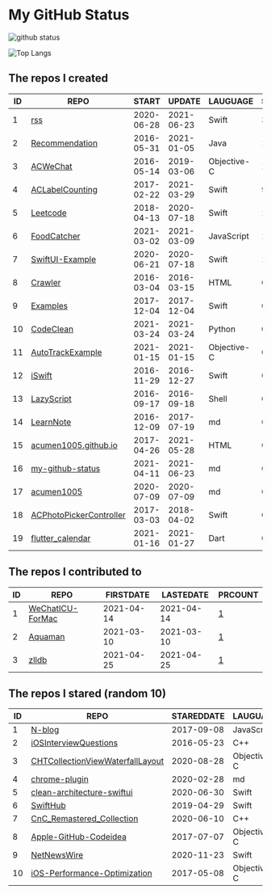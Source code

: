# My GitHub Status

<img src="https://github-readme-stats-1.yihong0618.vercel.app/api?username=acumen1005&show_icons=true&&&hide_title=true&count_private=true" alt="github status" />

![Top Langs](https://github-readme-stats-1.yihong0618.vercel.app/api/top-langs/?username=acumen1005&layout=compact)

<!--START_SECTION:my_github-->
## The repos I created
| ID |                                       REPO                                       |   START    |   UPDATE   |  LAUGUAGE   | STARS |
|----|----------------------------------------------------------------------------------|------------|------------|-------------|-------|
|  1 | [rss](https://github.com/acumen1005/rss)                                         | 2020-06-28 | 2021-06-23 | Swift       |    32 |
|  2 | [Recommendation](https://github.com/acumen1005/Recommendation)                   | 2016-05-31 | 2021-01-05 | Java        |    18 |
|  3 | [ACWeChat](https://github.com/acumen1005/ACWeChat)                               | 2016-05-14 | 2019-03-06 | Objective-C |    14 |
|  4 | [ACLabelCounting](https://github.com/acumen1005/ACLabelCounting)                 | 2017-02-22 | 2021-03-29 | Swift       |     9 |
|  5 | [Leetcode](https://github.com/acumen1005/Leetcode)                               | 2018-04-13 | 2020-07-18 | Swift       |     1 |
|  6 | [FoodCatcher](https://github.com/acumen1005/FoodCatcher)                         | 2021-03-02 | 2021-03-09 | JavaScript  |     1 |
|  7 | [SwiftUI-Example](https://github.com/acumen1005/SwiftUI-Example)                 | 2020-06-21 | 2020-07-18 | Swift       |     1 |
|  8 | [Crawler](https://github.com/acumen1005/Crawler)                                 | 2016-03-04 | 2016-03-15 | HTML        |     0 |
|  9 | [Examples](https://github.com/acumen1005/Examples)                               | 2017-12-04 | 2017-12-04 | Swift       |     0 |
| 10 | [CodeClean](https://github.com/acumen1005/CodeClean)                             | 2021-03-24 | 2021-03-24 | Python      |     0 |
| 11 | [AutoTrackExample](https://github.com/acumen1005/AutoTrackExample)               | 2021-01-15 | 2021-01-15 | Objective-C |     0 |
| 12 | [iSwift](https://github.com/acumen1005/iSwift)                                   | 2016-11-29 | 2016-12-27 | Swift       |     0 |
| 13 | [LazyScript](https://github.com/acumen1005/LazyScript)                           | 2016-09-17 | 2016-09-18 | Shell       |     0 |
| 14 | [LearnNote](https://github.com/acumen1005/LearnNote)                             | 2016-12-09 | 2017-07-19 | md          |     0 |
| 15 | [acumen1005.github.io](https://github.com/acumen1005/acumen1005.github.io)       | 2017-04-26 | 2021-05-28 | HTML        |     0 |
| 16 | [my-github-status](https://github.com/acumen1005/my-github-status)               | 2021-04-11 | 2021-06-23 | md          |     0 |
| 17 | [acumen1005](https://github.com/acumen1005/acumen1005)                           | 2020-07-09 | 2020-07-09 | md          |     0 |
| 18 | [ACPhotoPickerController](https://github.com/acumen1005/ACPhotoPickerController) | 2017-03-03 | 2018-04-02 | Swift       |     0 |
| 19 | [flutter_calendar](https://github.com/acumen1005/flutter_calendar)               | 2021-01-16 | 2021-01-27 | Dart        |     0 |

## The repos I contributed to
| ID |                               REPO                                | FIRSTDATE  | LASTEDATE  |                                        PRCOUNT                                         |
|----|-------------------------------------------------------------------|------------|------------|----------------------------------------------------------------------------------------|
|  1 | [WeChatICU-ForMac](https://github.com/MustangYM/WeChatICU-ForMac) | 2021-04-14 | 2021-04-14 | [1](https://github.com/MustangYM/WeChatICU-ForMac/pulls?q=is%3Apr+author%3Aacumen1005) |
|  2 | [Aquaman](https://github.com/bawn/Aquaman)                        | 2021-03-10 | 2021-03-10 | [1](https://github.com/bawn/Aquaman/pulls?q=is%3Apr+author%3Aacumen1005)               |
|  3 | [zlldb](https://github.com/everettjf/zlldb)                       | 2021-04-25 | 2021-04-25 | [1](https://github.com/everettjf/zlldb/pulls?q=is%3Apr+author%3Aacumen1005)            |

## The repos I stared (random 10)
| ID |                                               REPO                                                | STAREDDATE |  LAUGUAGE   | LATESTUPDATE |
|----|---------------------------------------------------------------------------------------------------|------------|-------------|--------------|
|  1 | [N-blog](https://github.com/nswbmw/N-blog)                                                        | 2017-09-08 | JavaScript  | 2021-06-26   |
|  2 | [iOSInterviewQuestions](https://github.com/ChenYilong/iOSInterviewQuestions)                      | 2016-05-23 | C++         | 2021-06-24   |
|  3 | [CHTCollectionViewWaterfallLayout](https://github.com/chiahsien/CHTCollectionViewWaterfallLayout) | 2020-08-28 | Objective-C | 2021-06-25   |
|  4 | [chrome-plugin](https://github.com/SHERRYWANNA/chrome-plugin)                                     | 2020-02-28 | md          | 2020-02-28   |
|  5 | [clean-architecture-swiftui](https://github.com/nalexn/clean-architecture-swiftui)                | 2020-06-30 | Swift       | 2021-06-26   |
|  6 | [SwiftHub](https://github.com/khoren93/SwiftHub)                                                  | 2019-04-29 | Swift       | 2021-06-25   |
|  7 | [CnC_Remastered_Collection](https://github.com/electronicarts/CnC_Remastered_Collection)          | 2020-06-10 | C++         | 2021-06-26   |
|  8 | [Apple-GitHub-Codeidea](https://github.com/CoderLN/Apple-GitHub-Codeidea)                         | 2017-07-07 | Objective-C | 2021-05-20   |
|  9 | [NetNewsWire](https://github.com/Ranchero-Software/NetNewsWire)                                   | 2020-11-23 | Swift       | 2021-06-26   |
| 10 | [iOS-Performance-Optimization](https://github.com/skyming/iOS-Performance-Optimization)           | 2017-05-08 | Objective-C | 2021-06-25   |

<!--END_SECTION:my_github-->